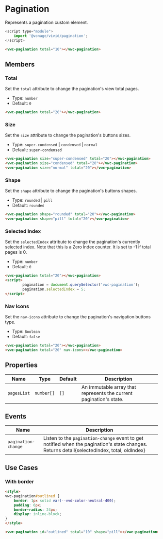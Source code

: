 # Pagination

Represents a pagination custom element.

```js
<script type="module">
	import '@vonage/vivid/pagination';
</script>
```

```html preview
<vwc-pagination total="10"></vwc-pagination>
```

## Members

### Total

Set the `total` attribute to change the pagination's view total pages.

- Type: `number`
- Default: `0`

```html preview
<vwc-pagination total="20"></vwc-pagination>
```

### Size

Set the `size` attribute to change the pagination's buttons sizes.

- Type: `super-condensed` | `condensed` | `normal`
- Default: `super-condensed`

```html preview blocks
<vwc-pagination size="super-condensed" total="20"></vwc-pagination>
<vwc-pagination size="condensed" total="20"></vwc-pagination>
<vwc-pagination size="normal" total="20"></vwc-pagination>
```

### Shape

Set the `shape` attribute to change the pagination's buttons shapes.

- Type: `rounded` | `pill`
- Default: `rounded`

```html preview blocks
<vwc-pagination shape="rounded" total="20"></vwc-pagination>
<vwc-pagination shape="pill" total="20"></vwc-pagination>
```

### Selected Index
Set the `selectedIndex` attribute to change the pagination's currently selected index. Note that this is a Zero Index counter. It is set to -1 if total pages is 0.

- Type: `number`
- Default: `0`

```html preview
<vwc-pagination total="20"></vwc-pagination>
<script>
		pagination = document.querySelector('vwc-pagination');
		pagination.selectedIndex = 5;
</script>
```

### Nav Icons

Set the `nav-icons` attribute to change the pagination's navigation buttons type.

- Type: `Boolean`
- Default: `false`

```html preview blocks
<vwc-pagination total="20"></vwc-pagination>
<vwc-pagination total="20" nav-icons></vwc-pagination>
```

## Properties

<div class="table-wrapper">

| Name        | Type       | Default | Description                                                        |
| ----------- | ---------- | ------- | ------------------------------------------------------------------ |
| `pagesList` | `number[]` | `[]`    | An immutable array that represents the current pagination's state. |

</div>

## Events

<div class="table-wrapper">

| Name                | Description         |
| ------------------- |---------------------------------- |
| `pagination-change` | Listen to the `pagination-change` event to get notified when the pagination's state changes. Returns detail{selectedIndex, total, oldIndex} |  


</div>


## Use Cases

### With border

```html preview
<style>
vwc-pagination#outlined {
    border: 1px solid var(--vvd-color-neutral-400);
    padding: 6px;
    border-radius: 24px;
    display: inline-block;
}
</style>

<vwc-pagination id="outlined" total="10" shape="pill"></vwc-pagination>
```